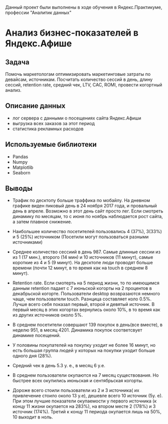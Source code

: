 Данный проект были выполнены в ходе обучения в Яндекс.Практикуме, профессии "Аналитик данных"


# Анализ бизнес-показателей в Яндекс.Афише



## Задача
Помочь маркетологам оптимизировать маркетинговые затраты по девайсам, источникам.
Посчитать количество сессий в день, длину сессий, retention rate, средний чек, LTV, CAC, ROMI, провести когортный анализ. 

## Описание данных
- лог сервера с данными о посещениях сайта Яндекс.Афиши
- выгрузка всех заказов за этот период
- статистика рекламных расходов

## Используемые библиотеки
 - Pandas
 - Numpy
 - Matplotlib
 - Seaborn

## Выводы
- Трафик по десктопу больше траффика по мобайлу. На дневном графике виден пиковый день в 24 ноября 2017 года, и провальный день в апреле. Возможно в этот день сайт просто лег. Если смотреть динамику по месяцам, то с июня по ноябрь наблюдается рост сайта, а затем плавное снижение.
- Наибольшее количество посетителей пользовались 4 (37%), 3(33%) и 5 (25%) источником (Посетили могут пользоваться разными источниками)

- Среднее количество сессиий в день 987. Самые длинные сессии из из 1 (17 мин.), второго (14 мин) и 10 источников (11 минут), самые короткие из 4 и 5 (9 минут). На десктопе люди проводят больше времени (почти 12 минут, в то время как на touch в среднем 8 минут). 

- Retention rate. Если смотерть на 5 период жизни, то по имеющимся данным retention падает с 7 июньской когорты на 2 процентов в декабрьской когорте. Пользователи desktop возвразаются немного чаще, чем пользователи touch. Разнцица составляет коло 0.5%. Лучше всего себя показал первый, второй и девятый источник. В первый месяц в этих когортах вернулись около 10%, в то время как из других источников около 5%.

- В среднем посетители совершают 139 покупок в день(все вместе), в неделю 951, в месяц 4201. Динамика покупок соответсвует динамике посещений.
- У половины покупателей на покупку уходит не более 16 минут, но есть большая группа людей у которых на покупки уходит больше одного дня (28%).
 
- Средний чек в день 5.3 у. е., в месяц 6 у.е.
- В среднем пользователи окупаются на 7 месяц существования. Но быстрее всех окупились июньская и сентябрьская когорты.
- Дороже всего стоили пользователи из 2 и 3 источника( их привлечение стоило около 13 у.е), дешевле всего 10 источник (5у. е). При этом лучшие показатели окупаемости у первого источника (к концу 11 жизни окупается на 283%), на втором месте 2 (178%) и 3 источник (174%). Третий к концу 11 периода окупается лишь на 50%, 10 выходит в ноль.
